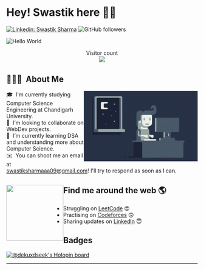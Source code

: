 # Hey! Swastik here 👋🏾 

[![Linkedin: Swastik Sharma](https://img.shields.io/badge/-Swastik-blue?style=flat-square&logo=Linkedin&logoColor=white&link=https://www.linkedin.com/in/swastik-sharma-720777212/)](https://www.linkedin.com/in/swastik-sharma-720777212/)
![GitHub followers](https://img.shields.io/github/followers/swastikgithub09?label=Follow&style=social)


<img src="https://raw.githubusercontent.com/sagar-viradiya/sagar-viradiya/master/resources/banner.png" alt="Hello World">

<p align="center"> 
  Visitor count<br>
  <img src="https://profile-counter.glitch.me/swastikgithub09/count.svg" />
</p>



## 👨🏻‍💻 &nbsp;About Me

<img alt="Night Coding" src="https://raw.githubusercontent.com/AVS1508/AVS1508/master/assets/Night-Coding.gif" align="right"/>

🎓 &nbsp;I'm currently studying Computer Science Engineering at Chandigarh University.\
👯 &nbsp;I’m looking to collaborate on WebDev projects.\
🌱 &nbsp;I’m currently learning DSA and understanding more about Computer Science.\
✉️ &nbsp;You can shoot me an email at swastiksharmaaa09@gmail.com! I'll try to respond as soon as I can.


## Find me around the web 🌎 <a href="https://leetcode.com/swastiksharmaaa09/"><img align="left" width="150" height="146" src="https://media.tenor.com/GfSX-u7VGM4AAAAC/coding.gif"></a>
   - Struggling on <a href="https://leetcode.com/swastiksharmaaa09/">LeetCode</a> 😍
   - Practising on <a href="https://codeforces.com/profile/dekuxdseek/">Codeforces</a> 🙃
   - Sharing updates on <a href="https://www.linkedin.com/in/swastik-sharma-720777212/">LinkedIn</a> 😇




## Badges

[![@dekuxdseek's Holopin board](https://holopin.io/api/user/board?user=dekuxdseek)](https://holopin.io/@dekuxdseek)

<hr>

<!--

Here are some ideas to get you started:

- 🔭 I’m currently working on ...

 ...
- 🤔 I’m looking for help with ...
- 💬 Ask me about ...
- 📫 How to reach me: ...
- 😄 Pronouns: ...
- ⚡ Fun fact: ...
-->
